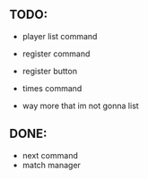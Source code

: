 ## TODO:

- player list command
- register command
- register button
- times command

- way more that im not gonna list

## DONE:

- next command
- match manager
